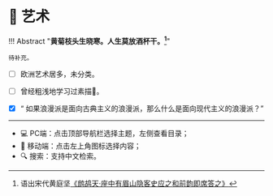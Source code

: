 # 🎨 艺术


!!! Abstract "**黄菊枝头生晓寒。人生莫放酒杯干。[^1]**"

    待补充。


- [ ] 欧洲艺术居多，未分类。
- [ ] 曾经粗浅地学习过素描🎨。
- [x]  “ 如果浪漫派是面向古典主义的浪漫派，那么什么是面向现代主义的浪漫派？”


----------

- 💻 PC端：点击顶部导航栏选择主题，左侧查看目录；
- 📱 移动端：点击左上角图标选择内容；
- 🔍 搜索：支持中文检索。

[^1]: 语出宋代黄庭坚[《鹧鸪天·座中有眉山隐客史应之和前韵即席答之》](https://www.gushici.net/shici/43/43345.html)